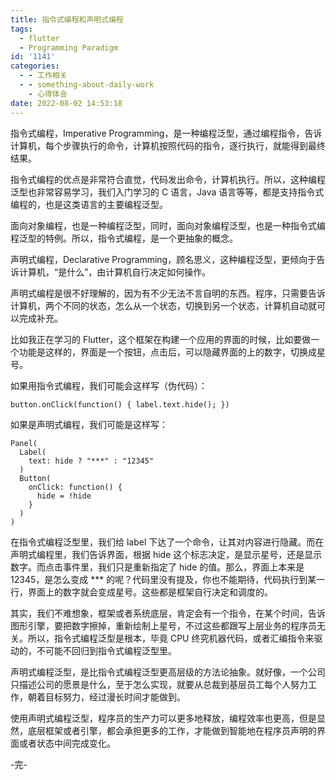 ```yaml
---
title: 指令式编程和声明式编程
tags:
  - flutter
  - Programming Paradigm
id: '1141'
categories:
  - - 工作相关
  - - something-about-daily-work
    - 心得体会
date: 2022-08-02 14:53:18
---
```


指令式编程，Imperative Programming，是一种编程泛型，通过编程指令，告诉计算机，每个步骤执行的命令，计算机按照代码的指令，逐行执行，就能得到最终结果。

指令式编程的优点是非常符合直觉，代码发出命令，计算机执行。所以，这种编程泛型也非常容易学习，我们入门学习的 C 语言，Java 语言等等，都是支持指令式编程的，也是这类语言的主要编程泛型。

面向对象编程，也是一种编程泛型，同时，面向对象编程泛型，也是一种指令式编程泛型的特例。所以，指令式编程，是一个更抽象的概念。

声明式编程，Declarative Programming，顾名思义，这种编程泛型，更倾向于告诉计算机，“是什么”，由计算机自行决定如何操作。

声明式编程是很不好理解的，因为有不少无法不言自明的东西。程序，只需要告诉计算机，两个不同的状态，怎么从一个状态，切换到另一个状态，计算机自动就可以完成补充。

比如我正在学习的 Flutter，这个框架在构建一个应用的界面的时候，比如要做一个功能是这样的，界面是一个按钮，点击后，可以隐藏界面的上的数字，切换成星号。

如果用指令式编程，我们可能会这样写（伪代码）：

```null
button.onClick(function() { label.text.hide(); })
```

如果是声明式编程，我们可能是这样写：

```null
Panel(
  Label(
    text: hide ? "***" : "12345"
  )
  Button(
    onClick: function() {
      hide = !hide
    }
  )
)
```

在指令式编程泛型里，我们给 label 下达了一个命令，让其对内容进行隐藏。而在声明式编程里，我们告诉界面，根据 hide 这个标志决定，是显示星号，还是显示数字。而点击事件里，我们只是重新指定了 hide 的值。那么，界面上本来是 12345，是怎么变成 *** 的呢？代码里没有提及，你也不能期待，代码执行到某一行，界面上的数字就会变成星号。这些都是框架自行决定和调度的。

其实，我们不难想象，框架或者系统底层，肯定会有一个指令，在某个时间，告诉图形引擎，要把数字擦掉，重新绘制上星号，不过这些都跟写上层业务的程序员无关。所以，指令式编程泛型是根本，毕竟 CPU 终究机器代码，或者汇编指令来驱动的，不可能不回归到指令式编程泛型里。

声明式编程泛型，是比指令式编程泛型更高层级的方法论抽象。就好像，一个公司只描述公司的愿景是什么，至于怎么实现，就要从总裁到基层员工每个人努力工作，朝着目标努力，经过漫长时间才能做到。

使用声明式编程泛型，程序员的生产力可以更多地释放，编程效率也更高，但是显然，底层框架或者引擎，都会承担更多的工作，才能做到智能地在程序员声明的界面或者状态中间完成变化。

-完-